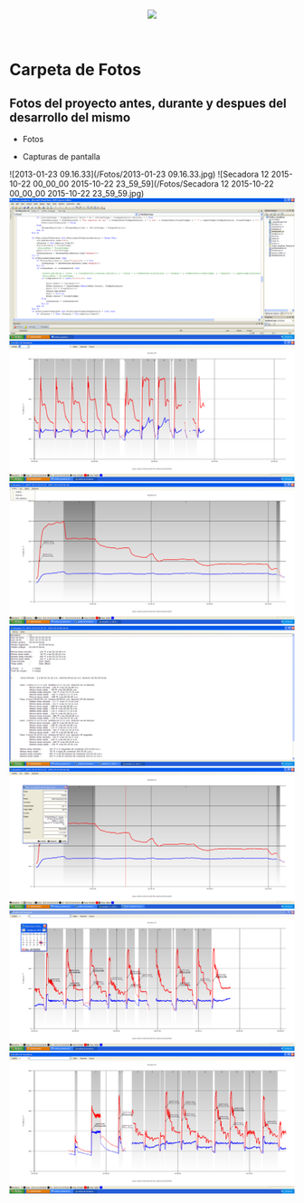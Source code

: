 <br/>
<p align="center">
  <img src="https://avatars2.githubusercontent.com/u/15052789?v=3&s=200">
</p>
<br/>

# Carpeta de Fotos

## Fotos del proyecto antes, durante y despues del desarrollo del mismo

* Fotos

* Capturas de pantalla


![2013-01-23 09.16.33](/Fotos/2013-01-23 09.16.33.jpg)
![Secadora 12 2015-10-22 00_00_00 2015-10-22 23_59_59](/Fotos/Secadora 12 2015-10-22 00_00_00 2015-10-22 23_59_59.jpg)
![001](/Fotos/001.png)
![002](/Fotos/002.png)
![003](/Fotos/003.png)
![004](/Fotos/004.png)
![005](/Fotos/005.png)
![006](/Fotos/006.png)
![007](/Fotos/007.png)